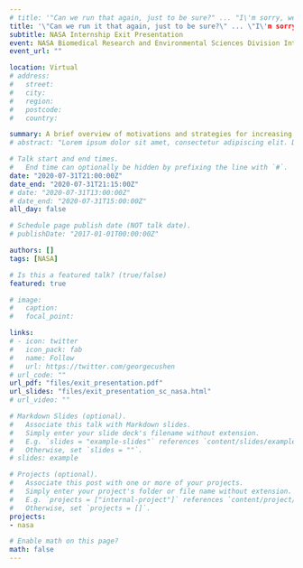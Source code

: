 ```yaml
---
# title: '"Can we run that again, just to be sure?" ... "I\'m sorry, we can\'t"'
title: '\"Can we run it that again, just to be sure?\" ... \"I\'m sorry, we can\'t.\"'
subtitle: NASA Internship Exit Presentation
event: NASA Biomedical Research and Environmental Sciences Division Intern Research Forum
event_url: ""

location: Virtual
# address:
#   street:
#   city:
#   region:
#   postcode:
#   country:

summary: A brief overview of motivations and strategies for increasing reproduciblity in research.
# abstract: "Lorem ipsum dolor sit amet, consectetur adipiscing elit. Duis posuere tellusac convallis placerat. Proin tincidunt magna sed ex sollicitudin condimentum. Sed ac faucibus dolor, scelerisque sollicitudin nisi. Cras purus urna, suscipit quis sapien eu, pulvinar tempor diam."

# Talk start and end times.
#   End time can optionally be hidden by prefixing the line with `#`.
date: "2020-07-31T21:00:00Z"
date_end: "2020-07-31T21:15:00Z"
# date: "2020-07-31T13:00:00Z"
# date_end: "2020-07-31T15:00:00Z"
all_day: false

# Schedule page publish date (NOT talk date).
# publishDate: "2017-01-01T00:00:00Z"

authors: []
tags: [NASA]

# Is this a featured talk? (true/false)
featured: true

# image:
#   caption:
#   focal_point:

links:
# - icon: twitter
#   icon_pack: fab
#   name: Follow
#   url: https://twitter.com/georgecushen
# url_code: ""
url_pdf: "files/exit_presentation.pdf"
url_slides: "files/exit_presentation_sc_nasa.html"
# url_video: ""

# Markdown Slides (optional).
#   Associate this talk with Markdown slides.
#   Simply enter your slide deck's filename without extension.
#   E.g. `slides = "example-slides"` references `content/slides/example-slides.md`.
#   Otherwise, set `slides = ""`.
# slides: example

# Projects (optional).
#   Associate this post with one or more of your projects.
#   Simply enter your project's folder or file name without extension.
#   E.g. `projects = ["internal-project"]` references `content/project/deep-learning/index.md`.
#   Otherwise, set `projects = []`.
projects:
- nasa

# Enable math on this page?
math: false
---
```

